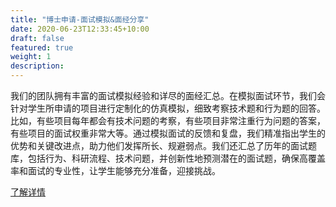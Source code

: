 ```yaml
---
title: "博士申请-面试模拟&面经分享"
date: 2020-06-23T12:33:45+10:00
draft: false
featured: true
weight: 1
description: 
---
```


 我们的团队拥有丰富的面试模拟经验和详尽的面经汇总。在模拟面试环节，我们会针对学生所申请的项目进行定制化的仿真模拟，细致考察技术题和行为题的回答。比如，有些项目每年都会有技术问题的考察，有些项目非常注重行为问题的答案，有些项目的面试权重非常大等。通过模拟面试的反馈和复盘，我们精准指出学生的优势和关键改进点，助力他们发挥所长、规避弱点。我们还汇总了历年的面试题库，包括行为、科研流程、技术问题，并创新性地预测潜在的面试题，确保高覆盖率和面试的专业性，让学生能够充分准备，迎接挑战。

 [了解详情](https://drive.google.com/file/d/1K8yhf-jBUJrCExB-ESYGz42iylLFKdzr/view?usp=sharing)